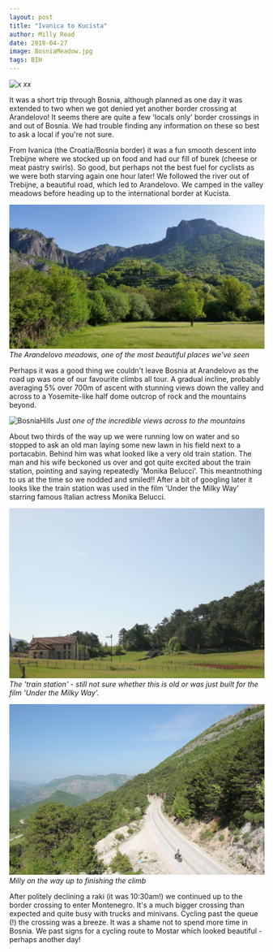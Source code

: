 ```yaml
---
layout: post
title: "Ivanica to Kucista"
author: Milly Read
date: 2018-04-27
image: BosniaMeadow.jpg
tags: BIH
---
```


![x](assets/img/x.jpg) *xx*

It was a short trip through Bosnia, although planned as one day it was extended to two when we got denied yet another border crossing at Arandelovo! It seems there are quite a few 'locals only' border crossings in and out of Bosnia. We had trouble finding any information on these so best to ask a local if you're not sure.

From Ivanica (the Croatia/Bosnia border) it was a fun smooth descent into Trebijne where we stocked up on food and had our fill of burek (cheese or meat pastry swirls). So good, but perhaps not the best fuel for cyclists as we were both starving again one hour later! We followed the river out of Trebijne, a beautiful road, which led to Arandelovo. We camped in the valley meadows before heading up to the international border at Kucista. 

![BosniaMeadow](assets/img/BosniaMeadow.jpg) *The Arandelovo meadows, one of the most beautiful places we've seen*

Perhaps it was a good thing we couldn't leave Bosnia at Arandelovo as the road up was one of our favourite climbs all tour. A gradual incline, probably averaging 5% over 700m of ascent with stunning views down the valley and across to a Yosemite-like half dome outcrop of rock and the mountains beyond.

![BosniaHills](assets/img/BosniaHills.jJPG) *Just one of the incredible views across to the mountains*

About two thirds of the way up we were running low on water and so stopped to ask an old man laying some new lawn in his field next to a portacabin. Behind him was what looked like a very old train station. The man and his wife beckoned us over and got quite excited about the train station, pointing and saying repeatedly 'Monika Belucci'. This meantnothing to us at the time so we nodded and smiled!! After a bit of googling later it looks like the train station was used in the film 'Under the Milky Way' starring famous Italian actress Monika Belucci. 

![BosniaTrainStation](assets/img/BosniaTrainStation.JPG) *The 'train station' - still not sure whether this is old or was just built for the film 'Under the Milky Way'.*

![BosniaMilly](assets/img/BosniaMilly.JPG) *Milly on the way up to finishing the climb*

After politely declining a raki (it was 10:30am!) we continued up to the border crossing to enter Montenegro. It's a much bigger crossing than expected and quite busy with trucks and minivans. Cycling past the queue (!) the crossing was a breeze. It was a shame not to spend more time in Bosnia. We past signs for a cycling route to Mostar which looked beautiful - perhaps another day! 
